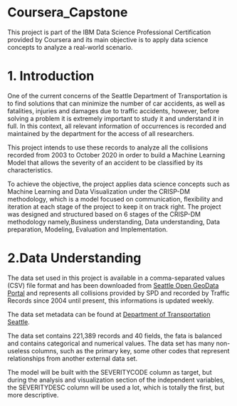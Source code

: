 # Coursera_Capstone
<p> This project is part of the IBM Data Science Professional Certification provided by Coursera and its main objective is to apply data science concepts to analyze a real-world scenario. </p>

# 1. Introduction
<p>
One of the current concerns of the Seattle Department of Transportation is to find solutions that can minimize the number of car accidents, as well as fatalities, injuries and damages due to traffic accidents, however, before solving a problem it is extremely important to study it and understand it in full. In this context, all relevant information of occurrences is recorded and maintained by the department for the access of all researchers.

This project intends to use these records to analyze all the collisions recorded from 2003 to October 2020 in order to build a Machine Learning Model that allows the severity of an accident to be classified by its characteristics.
</p>

<p> To achieve the objective, the project applies data science concepts such as Machine Learning and Data Visualization under the CRISP-DM methodology, which is a model focused on communication, flexibility and iteration at each stage of the project to keep it on track right. The project was designed and structured based on 6 stages of the CRISP-DM methodology namely,Business understanding, Data understanding, Data preparation, Modeling, Evaluation and Implementation.</p>



# 2.Data Understanding

<p> The data set used in this project is available in a comma-separated values ​​(CSV) file format and has been downloaded from
 <a href="https://data-seattlecitygis.opendata.arcgis.com/datasets/5b5c745e0f1f48e7a53acec63a0022ab_0?geometry=-122.326%2C47.592%2C-122.318%2C47.594" target="_blank">Seattle Open GeoData Portal</a> and represents all collisions provided by SPD and recorded by Traffic Records since 2004 until present, this informations is updated weekly.
 </p>
<p> The data set metadata can be found at <a href="https://www.seattle.gov/Documents/Departments/SDOT/GIS/Collisions_OD.pdf" target="_blank"> Department of Transportation Seattle</a>.</p>

<p>The data set contains 221,389 records and 40 fields, the fata is balanced and contains categorical and numerical values.
The data set has many non-useless columns, such as the primary key, some other codes that represent relationships from another external data set.
</p>

<p>The model will be built with the SEVERITYCODE column as target, but during the analysis and visualization section of the independent variables, the SEVERITYDESC column will be used a lot, which is totally the first, but more descriptive.
</p>
